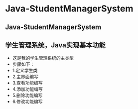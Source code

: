 # Java-StudentManagerSystem
## Java-StudentManagerSystem
## 学生管理系统，Java实现基本功能
 *  这是我的学生管理系统的主类型 
 * 步骤如下：
 * 1.定义学生类
 * 2.主界面编写
 * 3.查看功能编写
 * 4.添加功能编写
 * 5.删除功能编写
 * 6.修改功能编写
 
